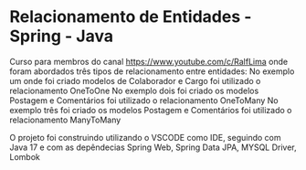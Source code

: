 # Relacionamento de Entidades - Spring - Java
 
Curso para membros do canal https://www.youtube.com/c/RalfLima onde foram abordados três tipos de relacionamento entre entidades:
No exemplo um onde foi criado modelos de Colaborador e Cargo foi utilizado o relacionamento OneToOne
No exemplo dois foi criado os modelos Postagem e Comentários foi utilizado o relacionamento OneToMany
No exemplo três foi criado os modelos Postagem e Comentários foi utilizado o relacionamento ManyToMany

O projeto foi construindo utilizando o VSCODE como IDE, seguindo com Java 17 e com as depêndecias Spring Web, Spring Data JPA, MYSQL Driver, Lombok
